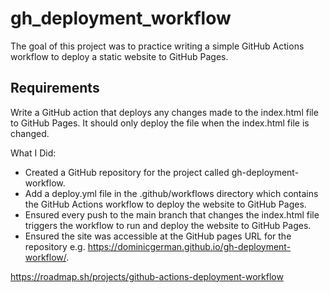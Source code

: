 # gh_deployment_workflow

The goal of this project was to practice writing a simple GitHub Actions workflow to deploy a static website to GitHub Pages.

## Requirements

Write a GitHub action that deploys any changes made to the index.html file to GitHub Pages. It should only deploy the file when the index.html file is changed.

What I Did:

- Created a GitHub repository for the project called gh-deployment-workflow.
- Add a deploy.yml file in the .github/workflows directory which contains the GitHub Actions workflow to deploy the website to GitHub Pages.
- Ensured every push to the main branch that changes the index.html file triggers the workflow to run and deploy the website to GitHub Pages.
- Ensured the site was accessible at the GitHub pages URL for the repository e.g. https://dominicgerman.github.io/gh-deployment-workflow/.


https://roadmap.sh/projects/github-actions-deployment-workflow


